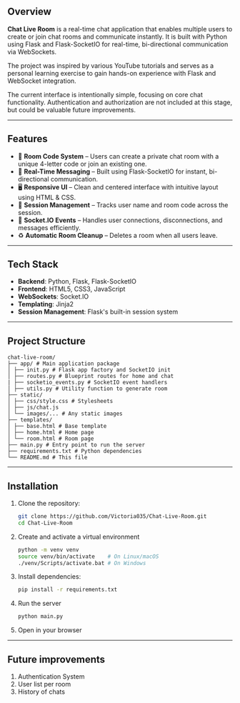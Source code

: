 ## Overview

**Chat Live Room** is a real-time chat application that enables multiple users to create or join chat rooms and communicate instantly. It is built with Python using Flask and Flask-SocketIO for real-time, bi-directional communication via WebSockets.

The project was inspired by various YouTube tutorials and serves as a personal learning exercise to gain hands-on experience with Flask and WebSocket integration.

The current interface is intentionally simple, focusing on core chat functionality. Authentication and authorization are not included at this stage, but could be valuable future improvements.


---


## Features

- 🔐 **Room Code System** – Users can create a private chat room with a unique 4-letter code or join an existing one.
- 💬 **Real-Time Messaging** – Built using Flask-SocketIO for instant, bi-directional communication.
- 🖥️ **Responsive UI** – Clean and centered interface with intuitive layout using HTML & CSS.
- 🧠 **Session Management** – Tracks user name and room code across the session.
- 🔌 **Socket.IO Events** – Handles user connections, disconnections, and messages efficiently.
- ♻️ **Automatic Room Cleanup** – Deletes a room when all users leave.


---


## Tech Stack

- **Backend**: Python, Flask, Flask-SocketIO
- **Frontend**: HTML5, CSS3, JavaScript
- **WebSockets**: Socket.IO
- **Templating**: Jinja2
- **Session Management**: Flask's built-in session system


---


## Project Structure

```
chat-live-room/
├── app/ # Main application package
│ ├── init.py # Flask app factory and SocketIO init
│ ├── routes.py # Blueprint routes for home and chat 
| ├── socketio_events.py # SocketIO event handlers
│ ├── utils.py # Utility function to generate room 
├── static/
│ ├── css/style.css # Stylesheets
│ ├── js/chat.js
│ └── images/... # Any static images
├── templates/
│ ├── base.html # Base template
│ ├── home.html # Home page
│ └── room.html # Room page
├── main.py # Entry point to run the server
├── requirements.txt # Python dependencies
└── README.md # This file
```


---


## Installation

1. Clone the repository:
    ```bash
    git clone https://github.com/Victoria035/Chat-Live-Room.git
    cd Chat-Live-Room
    ```
2. Create and activate a virtual environment
    ```bash
    python -m venv venv
    source venv/bin/activate    # On Linux/macOS
    ./venv/Scripts/activate.bat # On Windows
3. Install dependencies:
    ```bash
    pip install -r requirements.txt
    ```
4. Run the server
    ```bash
    python main.py
    ```
5. Open in your browser


---


## Future improvements

1. Authentication System
2. User list per room
3. History of chats
